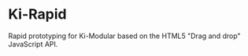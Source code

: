 Ki-Rapid
========

Rapid prototyping for Ki-Modular based on the HTML5 "Drag and drop" JavaScript API.

